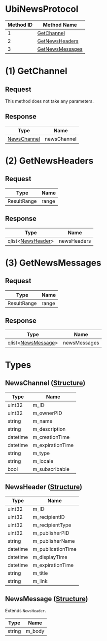 # UbiNewsProtocol

| Method ID | Method Name |
|-----------|-------------|
| 1 | [GetChannel](#1-getchannel) |
| 2 | [GetNewsHeaders](#2-getnewsheaders) |
| 3 | [GetNewsMessages](#3-getnewsmessages) |

# (1) GetChannel

## Request
This method does not take any parameters.

## Response

| Type | Name |
|------|------|
| [NewsChannel](#newschannel-structure) | newsChannel |

# (2) GetNewsHeaders

## Request

| Type | Name |
|------|------|
| ResultRange | range |

## Response

| Type | Name |
|------|------|
| qlist<[NewsHeader](#newsheader-structure)> | newsHeaders |

# (3) GetNewsMessages

## Request

| Type | Name |
|------|------|
| ResultRange | range |

## Response

| Type | Name |
|------|------|
| qlist<[NewsMessage](#newsmessage-structure)> | newsMessages |

# Types

## NewsChannel ([Structure](https://github.com/kinnay/NintendoClients/wiki/NEX-Common-Types#structure))

| Type | Name |
|------|------|
| uint32 | m_ID |
| uint32 | m_ownerPID |
| string | m_name |
| string | m_description |
| datetime | m_creationTime |
| datetime | m_expirationTime |
| string | m_type |
| string | m_locale |
| bool | m_subscribable |

## NewsHeader ([Structure](https://github.com/kinnay/NintendoClients/wiki/NEX-Common-Types#structure))

| Type | Name |
|------|------|
| uint32 | m_ID |
| uint32 | m_recipientID |
| uint32 | m_recipientType |
| uint32 | m_publisherPID |
| string | m_publisherName |
| datetime | m_publicationTime |
| datetime | m_displayTime |
| datetime | m_expirationTime |
| string | m_title |
| string | m_link |

## NewsMessage ([Structure](https://github.com/kinnay/NintendoClients/wiki/NEX-Common-Types#structure))
Extends `NewsHeader`.

| Type | Name |
|------|------|
| string | m_body |

